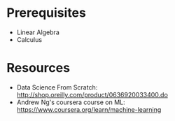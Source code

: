 # Prerequisites

- Linear Algebra
- Calculus

# Resources

- Data Science From Scratch: http://shop.oreilly.com/product/0636920033400.do
- Andrew Ng's coursera course on ML: https://www.coursera.org/learn/machine-learning
